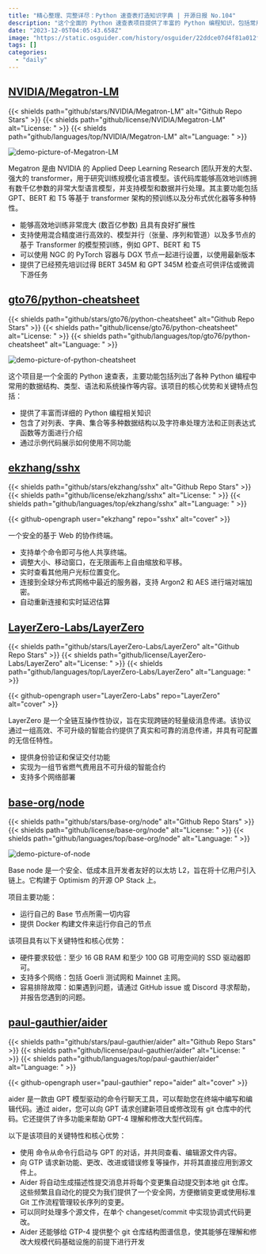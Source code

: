 ```yaml
---
title: "精心整理、完整详尽：Python 速查表打造知识字典 | 开源日报 No.104"
description: "这个全面的 Python 速查表项目提供了丰富的 Python 编程知识，包括常用的数据结构、类型、语法和系统操作等内容。它详细介绍了列表、字典、集合等多种数据结构，以及字符串处理和正则表达式等常用方法。通过示例代码，你可以快速了解和使用不同的功能。快来提升你的 Python 编程技能吧！"
date: "2023-12-05T04:05:43.658Z"
image: "https://static.osguider.com/history/osguider/22ddce07d4f81a012f2c1f6f1add96b1.png"
tags: []
categories:
  - "daily"
---
```


## [NVIDIA/Megatron-LM](https://github.com/NVIDIA/Megatron-LM)

{{< shields path="github/stars/NVIDIA/Megatron-LM" alt="Github Repo Stars" >}} {{< shields path="github/license/NVIDIA/Megatron-LM" alt="License: " >}} {{< shields path="github/languages/top/NVIDIA/Megatron-LM" alt="Language: " >}}

![demo-picture-of-Megatron-LM](https://static.osguider.com/history/osguider/475a0c81fc7f8a75a32830f6caa70eec.png)

Megatron 是由 NVIDIA 的 Applied Deep Learning Research 团队开发的大型、强大的 transformer，用于研究训练规模化语言模型。该代码库能够高效地训练拥有数千亿参数的非常大型语言模型，并支持模型和数据并行处理。其主要功能包括 GPT、BERT 和 T5 等基于 transformer 架构的预训练以及分布式优化器等多种特性。

- 能够高效地训练非常庞大 (数百亿参数) 且具有良好扩展性
- 支持使用混合精度进行高效的、模型并行（张量、序列和管道）以及多节点的基于 Transformer 的模型预训练，例如 GPT、BERT 和 T5
- 可以使用 NGC 的 PyTorch 容器与 DGX 节点一起进行设置，以使用最新版本
- 提供了已经预先培训过得 BERT 345M 和 GPT 345M 检查点可供评估或微调下游任务

## [gto76/python-cheatsheet](https://github.com/gto76/python-cheatsheet)

{{< shields path="github/stars/gto76/python-cheatsheet" alt="Github Repo Stars" >}} {{< shields path="github/license/gto76/python-cheatsheet" alt="License: " >}} {{< shields path="github/languages/top/gto76/python-cheatsheet" alt="Language: " >}}

![demo-picture-of-python-cheatsheet](https://static.osguider.com/history/osguider/a2c5edee8c966b99994d8b0b7158f36f.jpeg)

这个项目是一个全面的 Python 速查表，主要功能包括列出了各种 Python 编程中常用的数据结构、类型、语法和系统操作等内容。该项目的核心优势和关键特点包括：

- 提供了丰富而详细的 Python 编程相关知识
- 包含了对列表、字典、集合等多种数据结构以及字符串处理方法和正则表达式函数等方面进行介绍
- 通过示例代码展示如何使用不同功能

## [ekzhang/sshx](https://github.com/ekzhang/sshx)

{{< shields path="github/stars/ekzhang/sshx" alt="Github Repo Stars" >}} {{< shields path="github/license/ekzhang/sshx" alt="License: " >}} {{< shields path="github/languages/top/ekzhang/sshx" alt="Language: " >}}

{{< github-opengraph user="ekzhang" repo="sshx" alt="cover" >}}

一个安全的基于 Web 的协作终端。

- 支持单个命令即可与他人共享终端。
- 调整大小、移动窗口，在无限画布上自由缩放和平移。
- 实时查看其他用户光标位置变化。
- 连接到全球分布式网格中最近的服务器，支持 Argon2 和 AES 进行端对端加密。
- 自动重新连接和实时延迟估算

## [LayerZero-Labs/LayerZero](https://github.com/LayerZero-Labs/LayerZero)

{{< shields path="github/stars/LayerZero-Labs/LayerZero" alt="Github Repo Stars" >}} {{< shields path="github/license/LayerZero-Labs/LayerZero" alt="License: " >}} {{< shields path="github/languages/top/LayerZero-Labs/LayerZero" alt="Language: " >}}

{{< github-opengraph user="LayerZero-Labs" repo="LayerZero" alt="cover" >}}

LayerZero 是一个全链互操作性协议，旨在实现跨链的轻量级消息传递。该协议通过一组高效、不可升级的智能合约提供了真实和可靠的消息传递，并具有可配置的无信任特性。

- 提供身份验证和保证交付功能
- 实现为一组节省燃气费用且不可升级的智能合约
- 支持多个网络部署

## [base-org/node](https://github.com/base-org/node)

{{< shields path="github/stars/base-org/node" alt="Github Repo Stars" >}} {{< shields path="github/license/base-org/node" alt="License: " >}} {{< shields path="github/languages/top/base-org/node" alt="Language: " >}}

![demo-picture-of-node](https://static.osguider.com/history/2023/f10f6191c6ee962599c0cc9d9166c26f.png)

Base node 是一个安全、低成本且开发者友好的以太坊 L2，旨在将十亿用户引入链上。它构建于 Optimism 的开源 OP Stack 上。

项目主要功能：

- 运行自己的 Base 节点所需一切内容
- 提供 Docker 构建文件来运行你自己的节点

该项目具有以下关键特性和核心优势：

- 硬件要求较低：至少 16 GB RAM 和至少 100 GB 可用空间的 SSD 驱动器即可。
- 支持多个网络：包括 Goerli 测试网和 Mainnet 主网。
- 容易排除故障：如果遇到问题，请通过 GitHub issue 或 Discord 寻求帮助，并报告您遇到的问题。

## [paul-gauthier/aider](https://github.com/paul-gauthier/aider)

{{< shields path="github/stars/paul-gauthier/aider" alt="Github Repo Stars" >}} {{< shields path="github/license/paul-gauthier/aider" alt="License: " >}} {{< shields path="github/languages/top/paul-gauthier/aider" alt="Language: " >}}

{{< github-opengraph user="paul-gauthier" repo="aider" alt="cover" >}}

aider 是一款由 GPT 模型驱动的命令行聊天工具，可以帮助您在终端中编写和编辑代码。通过 aider，您可以向 GPT 请求创建新项目或修改现有 git 仓库中的代码。它还提供了许多功能来帮助 GPT-4 理解和修改大型代码库。

以下是该项目的关键特性和核心优势：

- 使用  命令从命令行启动与 GPT 的对话，并共同查看、编辑源文件内容。
- 向 GTP 请求新功能、更改、改进或错误修复等操作，并将其直接应用到源文件上。
- Aider 将自动生成描述性提交消息并将每个变更集自动提交到本地 git 仓库。这些频繁且自动化的提交为我们提供了一个安全网，方便撤销变更或使用标准 Git 工作流程管理较长序列的变更。
- 可以同时处理多个源文件，在单个 changeset/commit 中实现协调式代码更改。
- Aider 还能够给 GTP-4 提供整个 git 仓库结构图谱信息，使其能够在理解和修改大规模代码基础设施的前提下进行开发

